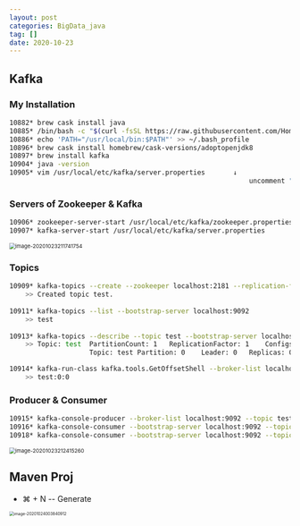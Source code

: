 ```yaml
---
layout: post
categories: BigData_java
tag: []
date: 2020-10-23
---
```




## Kafka

### My Installation

```zsh
10882* brew cask install java
10885* /bin/bash -c "$(curl -fsSL https://raw.githubusercontent.com/Homebrew/install/master/install.sh)"\n
10886* echo 'PATH="/usr/local/bin:$PATH"' >> ~/.bash_profile
10896* brew cask install homebrew/cask-versions/adoptopenjdk8
10897* brew install kafka
10904* java -version
10905* vim /usr/local/etc/kafka/server.properties		↓ 
															uncomment "listeners=PLAINTEXT://:9092"
```



### Servers of Zookeeper & Kafka

```zsh
10906* zookeeper-server-start /usr/local/etc/kafka/zookeeper.properties
10907* kafka-server-start /usr/local/etc/kafka/server.properties
```

<img src="https://tva1.sinaimg.cn/large/0081Kckwgy1gjzkxdfcs3j31xk0ng7dc.jpg" alt="image-20201023211741754" style="zoom:67%;" />



### Topics

```zsh
10909* kafka-topics --create --zookeeper localhost:2181 --replication-factor 1 --partitions 1 --topic test
	>> Created topic test.
	
10911* kafka-topics --list --bootstrap-server localhost:9092
	>> test
	
10913* kafka-topics --describe --topic test --bootstrap-server localhost:9092
	>> Topic: test	PartitionCount: 1	ReplicationFactor: 1	Configs: segment.bytes=1073741824
					Topic: test	Partition: 0	Leader: 0	Replicas: 0	Isr: 0

10914* kafka-run-class kafka.tools.GetOffsetShell --broker-list localhost:9092 --topic test
	>> test:0:0
```



### Producer & Consumer

```zsh
10915* kafka-console-producer --broker-list localhost:9092 --topic test
10916* kafka-console-consumer --bootstrap-server localhost:9092 --topic test
10918* kafka-console-consumer --bootstrap-server localhost:9092 --topic test --from-beginning
```

<img src="https://tva1.sinaimg.cn/large/e6c9d24egy1h38a1fowkwj220m0n2n1g.jpg" alt="image-20201023212415260" style="zoom:67%;" />





## Maven Proj

- ⌘ + N -- Generate

<img src="https://tva1.sinaimg.cn/large/e6c9d24egy1h38a1i4boaj21870u0dlv.jpg" alt="image-20201024003840912" style="zoom:50%;" />





### 
